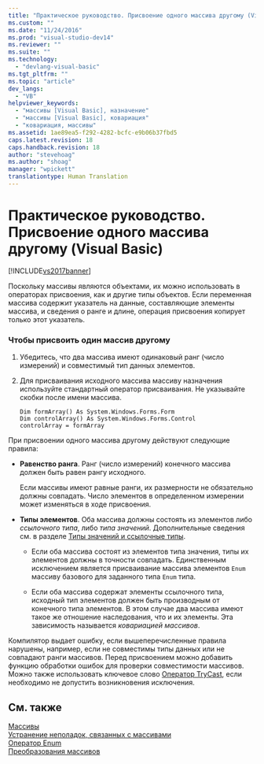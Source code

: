 ```yaml
---
title: "Практическое руководство. Присвоение одного массива другому (Visual Basic) | Microsoft Docs"
ms.custom: ""
ms.date: "11/24/2016"
ms.prod: "visual-studio-dev14"
ms.reviewer: ""
ms.suite: ""
ms.technology: 
  - "devlang-visual-basic"
ms.tgt_pltfrm: ""
ms.topic: "article"
dev_langs: 
  - "VB"
helpviewer_keywords: 
  - "массивы [Visual Basic], назначение"
  - "массивы [Visual Basic], ковариация"
  - "ковариация, массивы"
ms.assetid: 1ae89ea5-f292-4282-bcfc-e9b06b37fbd5
caps.latest.revision: 18
caps.handback.revision: 18
author: "stevehoag"
ms.author: "shoag"
manager: "wpickett"
translationtype: Human Translation
---
```

# Практическое руководство. Присвоение одного массива другому (Visual Basic)
[!INCLUDE[vs2017banner](../../../../csharp/includes/vs2017banner.md)]

Поскольку массивы являются объектами, их можно использовать в операторах присвоения, как и другие типы объектов.  Если переменная массива содержит указатель на данные, составляющие элементы массива, и сведения о ранге и длине, операция присвоения копирует только этот указатель.  
  
### Чтобы присвоить один массив другому  
  
1.  Убедитесь, что два массива имеют одинаковый ранг \(число измерений\) и совместимый тип данных элементов.  
  
2.  Для присваивания исходного массива массиву назначения используйте стандартный оператор присваивания.  Не указывайте скобки после имени массива.  
  
    ```  
    Dim formArray() As System.Windows.Forms.Form  
    Dim controlArray() As System.Windows.Forms.Control  
    controlArray = formArray  
    ```  
  
 При присвоении одного массива другому действуют следующие правила:  
  
-   **Равенство ранга**. Ранг \(число измерений\) конечного массива должен быть равен рангу исходного.  
  
     Если массивы имеют равные ранги, их размерности не обязательно должны совпадать.  Число элементов в определенном измерении может изменяться в ходе присвоения.  
  
-   **Типы элементов**. Оба массива должны состоять из элементов либо *ссылочного типа*, либо *типа значений*.  Дополнительные сведения см. в разделе [Типы значений и ссылочные типы](../../../../visual-basic/programming-guide/language-features/data-types/value-types-and-reference-types.md).  
  
    -   Если оба массива состоят из элементов типа значения, типы их элементов должны в точности совпадать.  Единственным исключением является присваивание массива элементов `Enum` массиву базового для заданного типа `Enum` типа.  
  
    -   Если оба массива содержат элементы ссылочного типа, исходный тип элементов должен быть производным от конечного типа элементов.  В этом случае два массива имеют такое же отношение наследования, что и их элементы.  Эта зависимость называется *ковариацией массивов*.  
  
 Компилятор выдает ошибку, если вышеперечисленные правила нарушены, например, если не совместимы типы данных или не совпадают ранги массивов.  Перед присвоением можно добавить функцию обработки ошибок для проверки совместимости массивов.  Можно также использовать ключевое слово [Оператор TryCast](../../../../visual-basic/language-reference/operators/trycast-operator.md), если необходимо не допустить возникновения исключения.  
  
## См. также  
 [Массивы](../../../../visual-basic/programming-guide/language-features/arrays/index.md)   
 [Устранение неполадок, связанных с массивами](../../../../visual-basic/programming-guide/language-features/arrays/troubleshooting-arrays.md)   
 [Оператор Enum](../../../../visual-basic/language-reference/statements/enum-statement.md)   
 [Преобразования массивов](../../../../visual-basic/programming-guide/language-features/data-types/array-conversions.md)